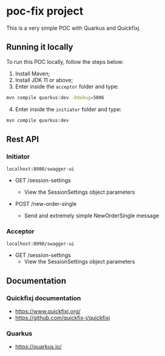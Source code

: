 # poc-fix project

This is a very simple POC with Quarkus and Quickfixj.

## Running it locally

To run this POC locally, follow the steps below:
1. Install Maven;
2. Install JDK 11 or above;
3. Enter inside the `acceptor` folder and type:
```bash
mvn compile quarkus:dev -Ddebug=5006
```

4. Enter inside the `initiator` folder and type:
```bash
mvn compile quarkus:dev
```

## Rest API

### Initiator
```
localhost:8080/swagger-ui
```
- GET /session-settings
  - View the SessionSettings object parameters

- POST /new-order-single
  - Send and extremely simple NewOrderSingle message


### Acceptor
```
localhost:8090/swagger-ui
```
- GET /session-settings
  - View the SessionSettings object parameters

## Documentation

### Quickfixj documentation
- https://www.quickfixj.org/
- https://github.com/quickfix-j/quickfixj


### Quarkus
- https://quarkus.io/
